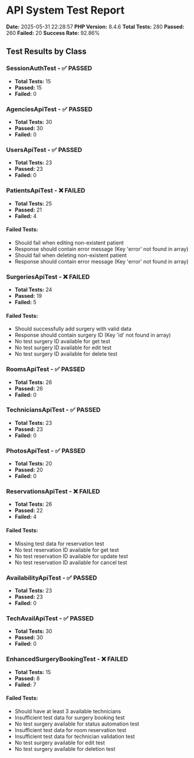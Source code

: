 # API System Test Report

**Date:** 2025-05-31 22:28:57
**PHP Version:** 8.4.6
**Total Tests:** 280
**Passed:** 260
**Failed:** 20
**Success Rate:** 92.86%

## Test Results by Class

### SessionAuthTest - ✅ PASSED

- **Total Tests:** 15
- **Passed:** 15
- **Failed:** 0

### AgenciesApiTest - ✅ PASSED

- **Total Tests:** 30
- **Passed:** 30
- **Failed:** 0

### UsersApiTest - ✅ PASSED

- **Total Tests:** 23
- **Passed:** 23
- **Failed:** 0

### PatientsApiTest - ❌ FAILED

- **Total Tests:** 25
- **Passed:** 21
- **Failed:** 4

#### Failed Tests:

- Should fail when editing non-existent patient
- Response should contain error message (Key 'error' not found in array)
- Should fail when deleting non-existent patient
- Response should contain error message (Key 'error' not found in array)

### SurgeriesApiTest - ❌ FAILED

- **Total Tests:** 24
- **Passed:** 19
- **Failed:** 5

#### Failed Tests:

- Should successfully add surgery with valid data
- Response should contain surgery ID (Key 'id' not found in array)
- No test surgery ID available for get test
- No test surgery ID available for edit test
- No test surgery ID available for delete test

### RoomsApiTest - ✅ PASSED

- **Total Tests:** 26
- **Passed:** 26
- **Failed:** 0

### TechniciansApiTest - ✅ PASSED

- **Total Tests:** 23
- **Passed:** 23
- **Failed:** 0

### PhotosApiTest - ✅ PASSED

- **Total Tests:** 20
- **Passed:** 20
- **Failed:** 0

### ReservationsApiTest - ❌ FAILED

- **Total Tests:** 26
- **Passed:** 22
- **Failed:** 4

#### Failed Tests:

- Missing test data for reservation test
- No test reservation ID available for get test
- No test reservation ID available for update test
- No test reservation ID available for cancel test

### AvailabilityApiTest - ✅ PASSED

- **Total Tests:** 23
- **Passed:** 23
- **Failed:** 0

### TechAvailApiTest - ✅ PASSED

- **Total Tests:** 30
- **Passed:** 30
- **Failed:** 0

### EnhancedSurgeryBookingTest - ❌ FAILED

- **Total Tests:** 15
- **Passed:** 8
- **Failed:** 7

#### Failed Tests:

- Should have at least 3 available technicians
- Insufficient test data for surgery booking test
- No test surgery available for status automation test
- Insufficient test data for room reservation test
- Insufficient test data for technician validation test
- No test surgery available for edit test
- No test surgery available for deletion test

